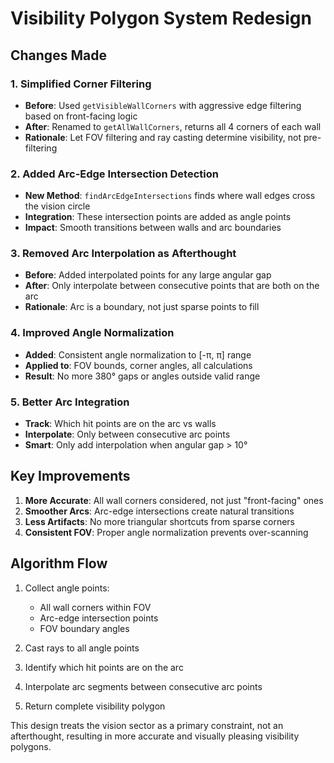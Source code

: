 # Visibility Polygon System Redesign

## Changes Made

### 1. Simplified Corner Filtering
- **Before**: Used `getVisibleWallCorners` with aggressive edge filtering based on front-facing logic
- **After**: Renamed to `getAllWallCorners`, returns all 4 corners of each wall
- **Rationale**: Let FOV filtering and ray casting determine visibility, not pre-filtering

### 2. Added Arc-Edge Intersection Detection
- **New Method**: `findArcEdgeIntersections` finds where wall edges cross the vision circle
- **Integration**: These intersection points are added as angle points
- **Impact**: Smooth transitions between walls and arc boundaries

### 3. Removed Arc Interpolation as Afterthought
- **Before**: Added interpolated points for any large angular gap
- **After**: Only interpolate between consecutive points that are both on the arc
- **Rationale**: Arc is a boundary, not just sparse points to fill

### 4. Improved Angle Normalization
- **Added**: Consistent angle normalization to [-π, π] range
- **Applied to**: FOV bounds, corner angles, all calculations
- **Result**: No more 380° gaps or angles outside valid range

### 5. Better Arc Integration
- **Track**: Which hit points are on the arc vs walls
- **Interpolate**: Only between consecutive arc points
- **Smart**: Only add interpolation when angular gap > 10°

## Key Improvements

1. **More Accurate**: All wall corners considered, not just "front-facing" ones
2. **Smoother Arcs**: Arc-edge intersections create natural transitions
3. **Less Artifacts**: No more triangular shortcuts from sparse corners
4. **Consistent FOV**: Proper angle normalization prevents over-scanning

## Algorithm Flow

1. Collect angle points:
   - All wall corners within FOV
   - Arc-edge intersection points
   - FOV boundary angles

2. Cast rays to all angle points

3. Identify which hit points are on the arc

4. Interpolate arc segments between consecutive arc points

5. Return complete visibility polygon

This design treats the vision sector as a primary constraint, not an afterthought, resulting in more accurate and visually pleasing visibility polygons. 